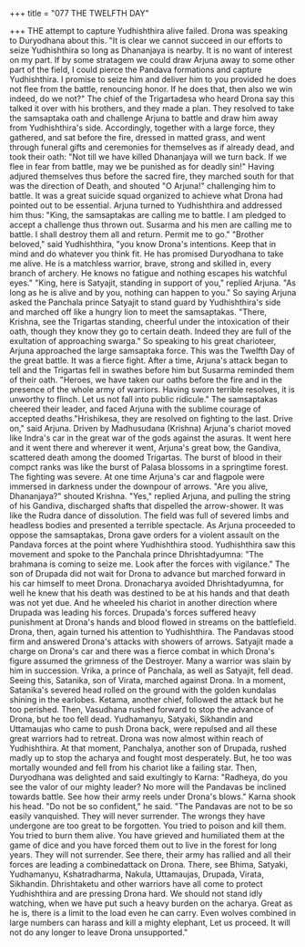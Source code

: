 +++
title = "077 THE TWELFTH DAY"

+++
THE attempt to capture Yudhishthira alive
failed.
Drona
was
speaking
to
Duryodhana about this. "It is clear we
cannot succeed in our efforts to seize
Yudhishthira so long as Dhananjaya is
nearby. It is no want of interest on my
part. If by some stratagem we could draw
Arjuna away to some other part of the
field, I could pierce the Pandava
formations and capture Yudhishthira. I
promise to seize him and deliver him to
you provided he does not flee from the
battle, renouncing honor. If he does that,
then also we win indeed, do we not?"
The chief of the Trigartadesa who heard
Drona say this talked it over with his
brothers, and they made a plan. They
resolved to take the samsaptaka oath and
challenge Arjuna to battle and draw him
away from Yudhishthira's side.
Accordingly, together with a large force,
they gathered, and sat before the fire,
dressed in matted grass, and went through
funeral
gifts
and
ceremonies
for
themselves as if already dead, and took
their oath: "Not till we have killed
Dhananjaya will we turn back. If we flee
in fear from battle, may we be punished as
for deadly sin!"
Having adjured themselves thus before the
sacred fire, they marched south for that
was the direction of Death, and shouted
"O Arjuna!" challenging him to battle.
It was a great suicide squad organized to
achieve what Drona had pointed out to be
essential. Arjuna turned to Yudhishthira
and addressed him thus: "King, the
samsaptakas are calling me to battle. I am
pledged to accept a challenge thus thrown
out. Susarma and his men are calling me
to battle. I shall destroy them all and
return. Permit me to go."
"Brother beloved," said Yudhishthira,
"you know Drona's intentions. Keep that
in mind and do whatever you think fit. He
has promised Duryodhana to take me
alive. He is a matchless warrior, brave,
strong and skilled in, every branch of
archery. He knows no fatigue and nothing
escapes his watchful eyes."
"King, here is Satyajit, standing in support
of you," replied Arjuna. "As long as he is
alive and by you, nothing can happen to
you." So saying Arjuna asked the
Panchala prince Satyajit to stand guard by
Yudhishthira's side and marched off like a
hungry lion to meet the samsaptakas.
"There, Krishna, see the Trigartas
standing, cheerful under the intoxication
of their oath, though they know they go to
certain death. Indeed they are full of the
exultation of approaching swarga." So
speaking to his great charioteer, Arjuna
approached the large samsaptaka force.
This was the Twelfth Day of the great
battle. It was a fierce fight. After a time,
Arjuna's attack began to tell and the
Trigartas fell in swathes before him but
Susarma reminded them of their oath.
"Heroes, we have taken our oaths before
the fire and in the presence of the whole
army of warriors. Having sworn terrible
resolves, it is unworthy to flinch. Let us
not fall into public ridicule." The
samsaptakas cheered their leader, and
faced Arjuna with the sublime courage of
accepted deaths."Hrishikesa, they are resolved on fighting
to the last. Drive on," said Arjuna.
Driven
by
Madhusudana
(Krishna)
Arjuna's chariot moved like Indra's car in
the great war of the gods against the
asuras. It went here and it went there and
wherever it went, Arjuna's great bow, the
Gandiva, scattered death among the
doomed Trigartas.
The burst of blood in their compct ranks
was like the burst of Palasa blossoms in a
springtime forest. The fighting was
severe. At one time Arjuna's car and
flagpole were immersed in darkness under
the downpour of arrows.
"Are you alive, Dhananjaya?" shouted
Krishna.
"Yes," replied Arjuna, and pulling the
string of his Gandiva, discharged shafts
that dispelled the arrow-shower. It was
like the Rudra dance of dissolution. The
field was full of severed limbs and
headless bodies and presented a terrible
spectacle.
As Arjuna proceeded to oppose the
samsaptakas, Drona gave orders for a
violent assault on the Pandava forces at
the point where Yudhishthira stood.
Yudhishthira saw this movement and
spoke
to
the
Panchala
prince
Dhrishtadyumna:
"The brahmana is coming to seize me.
Look after the forces with vigilance."
The son of Drupada did not wait for
Drona to advance but marched forward in
his car himself to meet Drona.
Dronacharya avoided Dhrishtadyumna,
for well he knew that his death was
destined to be at his hands and that death
was not yet due. And he wheeled his
chariot in another direction where
Drupada was leading his forces.
Drupada's
forces
suffered
heavy
punishment at Drona's hands and blood
flowed in streams on the battlefield.
Drona, then, again turned his attention to
Yudhishthira. The Pandavas stood firm
and answered Drona's attacks with
showers of arrows.
Satyajit made a charge on Drona's car and
there was a fierce combat in which
Drona's figure assumed the grimness of
the Destroyer. Many a warrior was slain
by him in succession. Vrika, a prince of
Panchala, as well as Satyajit, fell dead.
Seeing this, Satanika, son of Virata,
marched against Drona. In a moment,
Satanika's severed head rolled on the
ground with the golden kundalas shining
in the earlobes.
Ketama, another chief, followed the attack
but he too perished. Then, Vasudhana
rushed forward to stop the advance of
Drona, but he too fell dead. Yudhamanyu,
Satyaki, Sikhandin and Uttamaujas who
came to push Drona back, were repulsed
and all these great warriors had to retreat.
Drona was now almost within reach of
Yudhishthira.
At that moment, Panchalya, another son
of Drupada, rushed madly up to stop the
acharya and fought most desperately. But,
he too was mortally wounded and fell
from his chariot like a failing star.
Then, Duryodhana was delighted and said
exultingly to Karna:
"Radheya, do you see the valor of our
mighty leader? No more will the Pandavas
be inclined towards battle. See how their
army reels under Drona's blows."
Karna shook his head. "Do not be so
confident," he said. "The Pandavas are not
to be so easily vanquished. They will
never surrender. The wrongs they have
undergone are too great to be forgotten.
You tried to poison and kill them. You
tried to burn them alive. You have grieved
and humiliated them at the game of dice
and you have forced them out to live in
the forest for long years. They will not
surrender. See there, their army has rallied
and all their forces are leading a combinedattack on Drona. There, see Bhima,
Satyaki, Yudhamanyu, Kshatradharma,
Nakula, Uttamaujas, Drupada, Virata,
Sikhandin.
Dhrishtaketu
and
other
warriors have all come to protect
Yudhishthira and are pressing Drona hard.
We should not stand idly watching, when
we have put such a heavy burden on the
acharya. Great as he is, there is a limit to
the load even he can carry. Even wolves
combined in large numbers can harass and
kill a mighty elephant, Let us proceed. It
will not do any longer to leave Drona
unsupported."